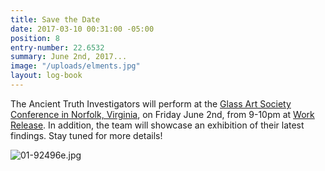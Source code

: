```yaml
---
title: Save the Date
date: 2017-03-10 00:31:00 -05:00
position: 8
entry-number: 22.6532
summary: June 2nd, 2017...
image: "/uploads/elments.jpg"
layout: log-book
---
```


The Ancient Truth Investigators will perform at the [Glass Art Society Conference in Norfolk, Virginia](https://www.glassart.org/2017travelvenuesattractions.html), on Friday June 2nd, from 9-10pm at [Work Release](http://workreleasenorfolk.com/). In addition, the team will showcase an exhibition of their latest findings. Stay tuned for more details!

![01-92496e.jpg](/uploads/01-92496e.jpg)